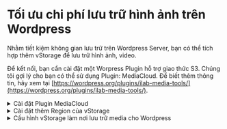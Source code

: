 # Tối ưu chi phí lưu trữ hình ảnh trên Wordpress

Nhằm tiết kiệm không gian lưu trữ trên Wordpress Server, bạn có thể tích hợp thêm vStorage để lưu trữ hình ảnh, video.&#x20;

Để kết nối, bạn cần cài đặt một Worpress Plugin hỗ trợ giao thức S3. Chúng tôi gợi lý cho bạn có thể sử dụng Plugin: MediaCloud. Để biết thêm thông tin, hãy xem tại [https://wordpress.org/plugins/ilab-media-tools/](https://wordpress.org/plugins/ilab-media-tools/).

<details>

<summary>Cài đặt Plugin MediaCloud</summary>

1. Tại giao diện quản trị Wordpress, bạn chọn **Plugins** rồi tiếp tục chọn **Add New**.&#x20;
2. Tại ô search, bạn nhập **MediaCloud**, nhấn **Tìm kiếm** và chọn **Install Now** và chờ cho quá trình cài đặt hoàn tất.&#x20;
3. Sau khi cài đặt xong, bạn chọn tiếp **Activate.**

</details>

<details>

<summary>Cài đặt thêm Region của vStorage</summary>

1. Trước khi cấu hình, bên góc trái, bạn quay lại Plugins, chọn **Plugin Editor**.&#x20;
2. Tại góc phải, bạn chọn đến Media Cloud và nhấn **Select**.&#x20;
3. Sau đó, bạn duyệt tới file **config/storage/s3.config.php** và thêm thông tin **Region** của container đã tạo trên vStorage tại mục **options** trong **mcloud-storage-s3-region**. VD: Nếu là Region HCM03, bạn thêm với cú pháp tương tự:  'HCM03’ => ‘HCM03’.
4. Sau khi thêm, bạn kéo xuống duới chọn **Update File**.&#x20;

</details>

<details>

<summary>Cấu hình vStorage làm nơi lưu trữ media cho Wordpress</summary>

1. Tại góc trái, bạn chuyển tới **MediaCloud** rồi chọn **Settings**.&#x20;

Giả sử bạn có vStorage với thông tin sau (tham khảo cách lấy thông tin tại bài viết trước): &#x20;

Region: hcm03  &#x20;

S3 storage URL: http://hcm03.vstorage.vngcloud.vn&#x20;

Container: container01 (Public Container)&#x20;

Access Key: f6eb9432193a3cfb9da7834aac5c41c5&#x20;

Secret Key: \*\*\*\*\*\*\*\*\*\*\*\*\*\*\*\*\*\*\*\*\*\*\*\*\*\*\*\*\*\*&#x20;

&#x20;Bạn cấu hình như sau:&#x20;

\+ Storage Provider: Other S3 Compatible Service.&#x20;

\+ Access key: f6eb9432193a3cfb9da7834aac5c41c5&#x20;

\+ Secret: \*\*\*\*\*\*\*\*\*\*\*\*\*\*\*\*\*\*\*\*\*\*\*\*\*\*\*\*\*\*&#x20;

\+ Bucket: container01&#x20;

\+ Region: hcm03&#x20;

\+ Custom endpoint: [hcm03.vstorage.vngcloud.vn](http://hcm03.vstorage.vngcloud.vn/)

\+ Path Style Endpoint: tick chọn có.&#x20;

\+ Upload Privacy ACL: public-read&#x20;

\+ Cache Control: public,max-age=2592000&#x20;

2\. Tick chọn **có** tại: Queue Deletes, Delete From Storage, Delete Uploaded Files, Upload Images, Upload Videos Files, Upload Audio Files, Upload Documents.&#x20;

3\. Tại phần cấu hình CDN URL: nếu bạn có sử dụng một dịch vụ CDN như **vCDN** của VNG Cloud, bạn có thể cấu hình thêm **Endpoint** của vCDN tại đây. Nếu không, bạn có thể để đuờng dẫn đến container trên vStorage.&#x20;

4\. Để lấy link public của container trên vStorage, bạn có thể **upload** thử một file sample bất kì lên container, click chọn vào và xem đuờng link trước tên file sample.&#x20;

VD: đuờng link của container container01 như trong hình là:  \
[hcm03.vstorage.vngcloud.vn](http://hcm03.vstorage.vngcloud.vn/)/v1/AUTH\_cb6845eecfb345b39f5cd2f0ffc4d3db/container01/ &#x20;

5\. Bạn điền **URL** này vào **CDN Base URL** và **Document CDN Base URL**.&#x20;

6\. Sau cùng, bạn kéo xuống cuối và chọn **Save Changes**.&#x20;

</details>
